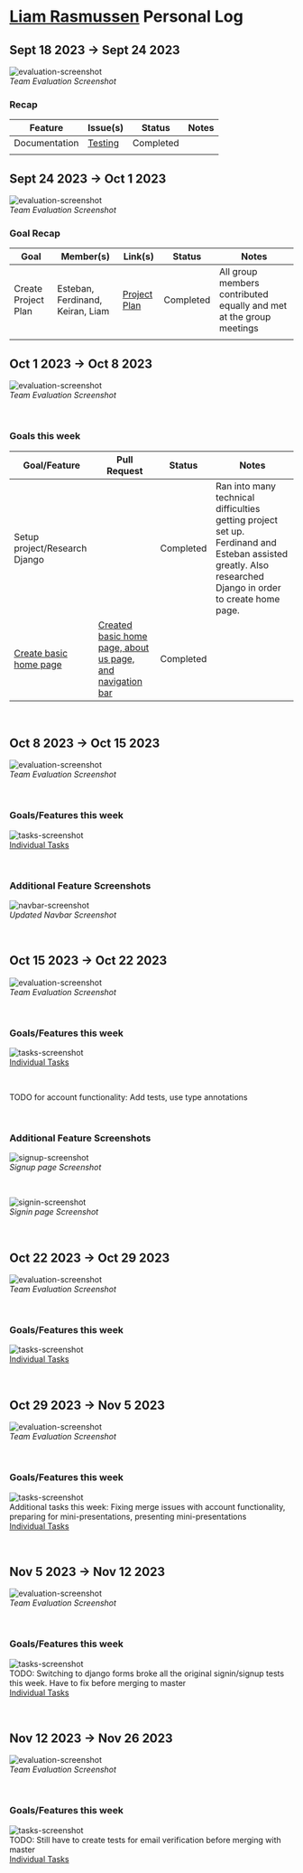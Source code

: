 # [Liam Rasmussen](https://github.com/liamras) Personal Log

## Sept 18 2023 -> Sept 24 2023

![evaluation-screenshot](../../img/liam-eval-3.png)
<br>
_Team Evaluation Screenshot_

### Recap

| Feature       | Issue(s)     | Status    | Notes |
| ------------- | ------------ | --------- | ----- |
| Documentation | [Testing][1] | Completed |       |
|               |              |           |       |

[1]: https://github.com/COSC-499-W2023/word-chain-exercise-team-7/issues/13

## Sept 24 2023 -> Oct 1 2023

![evaluation-screenshot](../../img/liam-eval-4.png)
<br>
_Team Evaluation Screenshot_

### Goal Recap

| Goal                | Member(s)                        | Link(s)           | Status    | Notes                                                               |
| ------------------- | -------------------------------- | ----------------- | --------- | ------------------------------------------------------------------- |
| Create Project Plan | Esteban, Ferdinand, Keiran, Liam | [Project Plan][2] | Completed | All group members contributed equally and met at the group meetings |
|                     |                                  |                   |           |                                                                     |

[2]: https://docs.google.com/document/d/18U3K607QbEoZFy_O4bKOMl64O0OOUe0IOVW4NVq2NdY

## Oct 1 2023 -> Oct 8 2023

![evaluation-screenshot](../../img/liam-eval-5.png)
<br>
_Team Evaluation Screenshot_

<br>

### Goals this week

| Goal/Feature                  | Pull Request                                                    | Status    | Notes                                                                                                                                                     |
| ----------------------------- | --------------------------------------------------------------- | --------- | --------------------------------------------------------------------------------------------------------------------------------------------------------- |
| Setup project/Research Django |                                                                 | Completed | Ran into many technical difficulties getting project set up. Ferdinand and Esteban assisted greatly. Also researched Django in order to create home page. |
| [Create basic home page][3]   | [Created basic home page, about us page, and navigation bar][4] | Completed |                                                                                                                                                           |

<br>

[3]: https://github.com/COSC-499-W2023/year-long-project-team-7/issues/17
[4]: https://github.com/COSC-499-W2023/year-long-project-team-7/pull/21

## Oct 8 2023 -> Oct 15 2023

![evaluation-screenshot](../../img/liam-eval-6.png)
<br>
_Team Evaluation Screenshot_

<br>

### Goals/Features this week

![tasks-screenshot](../../img/liam-w6-tasks.png)
<br>
[Individual Tasks][5]

<br>

### Additional Feature Screenshots

![navbar-screenshot](../../img/liam-w6-navbar.png)
<br>
_Updated Navbar Screenshot_

<br>

[5]: https://github.com/orgs/COSC-499-W2023/projects/1/views/8?filterQuery=liamras

## Oct 15 2023 -> Oct 22 2023

![evaluation-screenshot](../../img/liam-eval-7.png)
<br>
_Team Evaluation Screenshot_

<br>

### Goals/Features this week

![tasks-screenshot](../../img/liam-w7-tasks.png)
<br>
[Individual Tasks][6]

<br>

TODO for account functionality: Add tests, use type annotations

<br>

### Additional Feature Screenshots

![signup-screenshot](../../img/liam-w7-signup.png)
<br>
_Signup page Screenshot_

<br>

![signin-screenshot](../../img/liam-w7-signin.png)
<br>
_Signin page Screenshot_

<br>

[6]: https://github.com/orgs/COSC-499-W2023/projects/1/views/8?filterQuery=liamras

## Oct 22 2023 -> Oct 29 2023

![evaluation-screenshot](../../img/liam-eval-8.png)
<br>
_Team Evaluation Screenshot_

<br>

### Goals/Features this week

![tasks-screenshot](../../img/liam-w8-tasks.png)
<br>
[Individual Tasks](https://github.com/orgs/COSC-499-W2023/projects/1/views/8?filterQuery=liamras)

<br>


## Oct 29 2023 -> Nov 5 2023

![evaluation-screenshot](../../img/liam-eval-9.png)
<br>
_Team Evaluation Screenshot_

<br>

### Goals/Features this week

![tasks-screenshot](../../img/liam-w9-tasks.png)
<br>
Additional tasks this week: Fixing merge issues with account functionality, preparing for mini-presentations, presenting mini-presentations
<br>
[Individual Tasks](https://github.com/orgs/COSC-499-W2023/projects/1/views/8?filterQuery=liamras)

<br>

## Nov 5 2023 -> Nov 12 2023

![evaluation-screenshot](../../img/liam-eval-10.png)
<br>
_Team Evaluation Screenshot_

<br>

### Goals/Features this week

![tasks-screenshot](../../img/liam-w10-tasks.png)
<br>
TODO: Switching to django forms broke all the original signin/signup tests this week. Have to fix before merging to master
<br>
[Individual Tasks](https://github.com/orgs/COSC-499-W2023/projects/1/views/8?filterQuery=liamras)

<br>


## Nov 12 2023 -> Nov 26 2023

![evaluation-screenshot](../../img/liam-eval-12.png)
<br>
_Team Evaluation Screenshot_

<br>

### Goals/Features this week

![tasks-screenshot](../../img/liam-w12-tasks.png)
<br>
TODO: Still have to create tests for email verification before merging with master
<br>
[Individual Tasks](https://github.com/orgs/COSC-499-W2023/projects/1/views/8?filterQuery=liamras)

<br>

